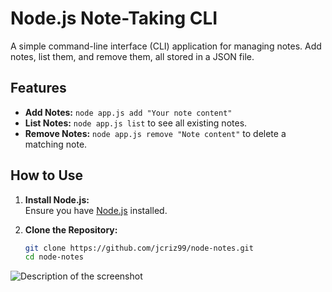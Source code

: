 # Node.js Note-Taking CLI

A simple command-line interface (CLI) application for managing notes. Add notes, list them, and remove them, all stored in a JSON file.

## Features

- **Add Notes:** `node app.js add "Your note content"`
- **List Notes:** `node app.js list` to see all existing notes.
- **Remove Notes:** `node app.js remove "Note content"` to delete a matching note.

## How to Use

1. **Install Node.js:**  
   Ensure you have [Node.js](https://nodejs.org/) installed.

2. **Clone the Repository:**  
   ```bash
   git clone https://github.com/jcriz99/node-notes.git
   cd node-notes

![Description of the screenshot](assets/Example.png)
